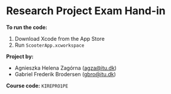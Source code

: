 # Research Project Exam Hand-in



**To run the code:**

1. Download Xcode from the App Store
2. Run `ScooterApp.xcworkspace`

**Project by:**

- Agnieszka Helena Zagórna (agza@itu.dk)
- Gabriel Frederik Brodersen (gbro@itu.dk)

**Course code:** `KIREPRO1PE`



